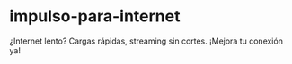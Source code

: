 # impulso-para-internet
¿Internet lento? Cargas rápidas, streaming sin cortes. ¡Mejora tu conexión ya!
